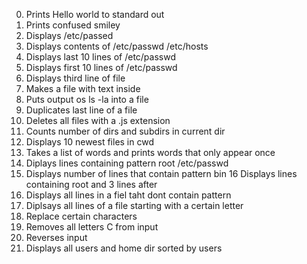 0. Prints Hello world to standard out
1. Prints confused smiley
2. Displays /etc/passed
3. Displays contents of /etc/passwd /etc/hosts
4. Displays last 10 lines of /etc/passwd
5. Displays first 10 lines of /etc/passwd
6. Displays third line of file
7. Makes a file with text inside
8. Puts output os ls -la into a file
9. Duplicates last line of a file
10. Deletes all files with a .js extension
11. Counts number of dirs and subdirs in current dir
12. Displays 10 newest files in cwd
13. Takes a list of words and prints words that only appear once
14. Diplays lines containing pattern root /etc/passwd
15. Displays number of lines that contain pattern bin
16  Displays lines containing root and 3 lines after
17. Displays all lines in a fiel taht dont contain pattern
18. Diplsays all lines of a file starting with a certain letter
19. Replace certain characters
20. Removes all letters C from input
21. Reverses input
22. Displays all users and home dir sorted by users